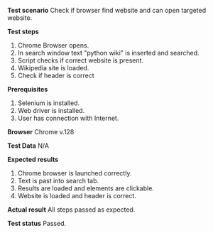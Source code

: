 **Test scenario** 
Check if browser find website and can open targeted website.

**Test steps**
1. Chrome Browser opens.
2. In search window text "python wiki" is inserted and searched.
3. Script checks if correct website is present.
4. Wikipedia site is loaded.
5. Check if header is correct

**Prerequisites**
1. Selenium is installed.
2. Web driver is installed.
3. User has connection with Internet.

**Browser** 
Chrome v.128

**Test Data** 
N/A

**Expected results**
1. Chrome browser is launched correctly.
2. Text is past into search tab.
3. Results are loaded and elements are clickable.
4. Website is loaded and header is correct.

**Actual result**
All steps passed as expected.

**Test status**
Passed.
